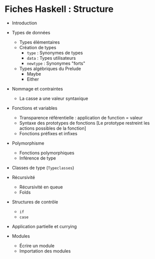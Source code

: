 # Fiches Haskell : Structure

* Introduction

* Types de données
    * Types élémentaires
    * Création de types
        * `type` : Synonymes de types
        * `data` : Types utilisateurs
        * `newtype` : Synonymes "forts"
    * Types algébriques du Prelude
        * Maybe
        * Either

* Nommage et contraintes
    * La casse a une valeur syntaxique

* Fonctions et variables
    * Transparence référentielle : application de function = valeur
    * Syntaxe des prototypes de fonctions
        [Le prototype restreint les actions possibles de la fonction]
    * Fonctions préfixes et infixes

* Polymorphisme
    * Fonctions polymorphiques
    * Inférence de type

* Classes de type (`Typeclasses`)

* Récursivité
    * Récursivité en queue
    * Folds

* Structures de contrôle
    * `if`
    * `case`

* Application partielle et currying

* Modules
    * Écrire un module
    * Importation des modules
